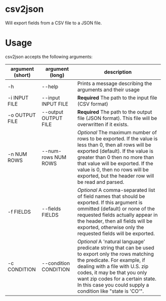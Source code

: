 csv2json
========
Will export fields from a CSV file to a JSON file.

Usage
=====
csv2json accepts the following arguments:

| argument (short) | argument (long) | description |
|------------------|-----------------|-------------|
| -h               | --help         | Prints a message describing the arguments and their usage |
| -i INPUT FILE    | --input INPUT FILE | **Required** The path to the input file (CSV format) |
| -o OUTPUT FILE   | --output OUTPUT FILE | **Required** The path to the output file (JSON format).  This file will be overwritten if it exists. |
| -n NUM ROWS      | --num-rows NUM ROWS | *Optional* The maximum number of rows to be exported.  If the value is less than 0, then all rows will be exported (default).  If the value is greater than 0 then no more than that value will be exported.  If the value is 0, then no rows will be exported, but the header row will be read and parsed. |
| -f FIELDS        | --fields FIELDS | *Optional* A comma-separated list of field names that should be exported.  If this argument is ommitted (default) or none of the requested fields actually appear in the header, then all fields will be exported, otherwise only the requested fields will be exported. |
| -c CONDITION     | --condition CONDITION | *Optional* A 'natural language' predicate string that can be used to export only the rows matching the predicate.  For example, if dealing with a file with U.S. zip codes, it may be that you only want zip codes for a certain state.  In this case you could supply a condition like "state is 'CO'". |
